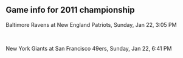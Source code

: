 ## Game info for 2011 championship
Baltimore Ravens at New England Patriots, Sunday, Jan 22, 3:05 PM


<br/>

New York Giants at San Francisco 49ers, Sunday, Jan 22, 6:41 PM

